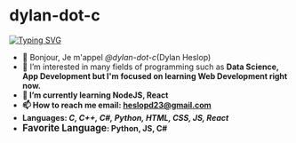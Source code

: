 <h1>dylan-dot-c</h1>
<a href="https://git.io/typing-svg"><img src="https://readme-typing-svg.herokuapp.com?font=Righteous&size=35&duration=3000&pause=1000&color=F7CB00&repeat=false&width=435&lines=Frontend+Developer;FullStack+Developer;Always+Improving;ALways+getting+better;Dylan+Heslop." alt="Typing SVG" /></a>

- 👋 Bonjour, Je m'appel <i>@dylan-dot-c</i>(Dylan Heslop)
- 👀 I’m interested in many fields of programming such as <b>Data Science<b>, <b>App Development</b> but I'm focused on learning Web Development right now.
- 🌱 I’m currently learning NodeJS, React
- 📫 How to reach me email: <a href="mailto:heslopd23@gmail.com">heslopd23@gmail.com</a>
- <b>Languages:<b> <i>C, C++, C#, Python, HTML, CSS, JS, React</i>
- <big>Favorite Language</big>: Python, JS, C#
